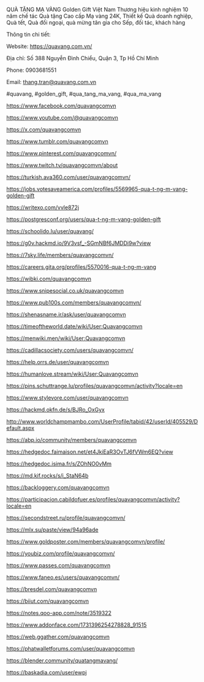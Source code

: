 QUÀ TẶNG MẠ VÀNG Golden Gift Việt Nam Thương hiệu kinh nghiệm 10 năm chế tác Quà tặng Cao cấp Mạ vàng 24K, Thiết kế Quà doanh nghiệp, Quà tết, Quà đối ngoại, quà mừng tân gia cho Sếp, đối tác, khách hàng

Thông tin chi tiết:

Website: https://quavang.com.vn/

Địa chỉ: Số 388 Nguyễn Đình Chiểu, Quận 3, Tp Hồ Chí Minh

Phone: 0903681551

Email: thang.tran@quavang.com.vn

#quavang, #golden_gift, #qua_tang_ma_vang, #qua_ma_vang

https://www.facebook.com/quavangcomvn

https://www.youtube.com/@quavangcomvn

https://x.com/quavangcomvn

https://www.tumblr.com/quavangcomvn

https://www.pinterest.com/quavangcomvn/

https://www.twitch.tv/quavangcomvn/about

https://turkish.ava360.com/user/quavangcomvn/

https://jobs.votesaveamerica.com/profiles/5569965-qua-t-ng-m-vang-golden-gift

https://writexo.com/vvle872j

https://postgresconf.org/users/qua-t-ng-m-vang-golden-gift

https://schoolido.lu/user/quavang/

https://g0v.hackmd.io/9V3vsf_-SGmNBf6JMDDi9w?view

https://7sky.life/members/quavangcomvn/

https://careers.gita.org/profiles/5570016-qua-t-ng-m-vang

https://wibki.com/quavangcomvn

https://www.snipesocial.co.uk/quavangcomvn

https://www.pub100s.com/members/quavangcomvn/

https://shenasname.ir/ask/user/quavangcomvn

https://timeoftheworld.date/wiki/User:Quavangcomvn

https://menwiki.men/wiki/User:Quavangcomvn

https://cadillacsociety.com/users/quavangcomvn/

https://help.orrs.de/user/quavangcomvn

https://humanlove.stream/wiki/User:Quavangcomvn

https://pins.schuttrange.lu/profiles/quavangcomvn/activity?locale=en

https://www.stylevore.com/user/quavangcomvn

https://hackmd.okfn.de/s/BJRo_OxGyx

http://www.worldchampmambo.com/UserProfile/tabid/42/userId/405529/Default.aspx

https://abp.io/community/members/quavangcomvn

https://hedgedoc.faimaison.net/et4JkiEaR3OvTJ6fVWm6EQ?view

https://hedgedoc.isima.fr/s/ZOhNO0vMm

https://md.kif.rocks/s/i_StaN64b

https://backloggery.com/quavangcomvn

https://participacion.cabildofuer.es/profiles/quavangcomvn/activity?locale=en

https://secondstreet.ru/profile/quavangcomvn/

https://mlx.su/paste/view/94a96ade

https://www.goldposter.com/members/quavangcomvn/profile/

https://youbiz.com/profile/quavangcomvn/

https://www.passes.com/quavangcomvn

https://www.faneo.es/users/quavangcomvn/

https://bresdel.com/quavangcomvn

https://biiut.com/quavangcomvn

https://notes.qoo-app.com/note/3519322

https://www.addonface.com/1731396254278828_91515

https://web.ggather.com/quavangcomvn

https://phatwalletforums.com/user/quavangcomvn

https://blender.community/quatangmavang/

https://baskadia.com/user/ewpj